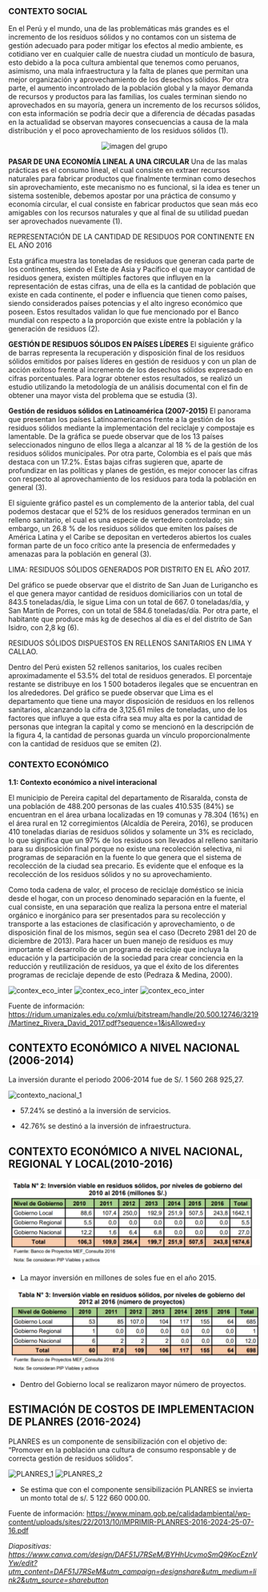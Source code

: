 ### CONTEXTO SOCIAL
En el Perú y el mundo, una de las problemáticas más grandes es el incremento de los residuos sólidos y no contamos con un sistema de gestión adecuado para poder mitigar los efectos al medio ambiente, es cotidiano ver en cualquier calle de nuestra ciudad un montículo de basura, esto debido a la poca cultura ambiental que tenemos como peruanos, asimismo, una mala infraestructura y la falta de planes que permitan una mejor organización y aprovechamiento de los desechos sólidos. Por otra parte, el aumento incontrolado de la población global y la mayor demanda de recursos y productos para las familias, los cuales terminan siendo no aprovechados en su mayoría, genera un incremento de los recursos sólidos, con esta información se podría decir que a diferencia de décadas pasadas en la actualidad se observan mayores consecuencias a causa de la mala distribución y el poco aprovechamiento de los residuos sólidos (1). 

<p align= "center">
  <img src="https://github.com/gcdavidq/Project_FdD/blob/main/Carpetas_del_Proyecto/Imagenes/D-Contexto%20social%20y%20económico/a1.-contxt.%20social%20poblacion%20mundial%20y%20recursos.png" alt="imagen del grupo" width="600px"/>
</p>

**PASAR DE UNA ECONOMÍA LINEAL A UNA CIRCULAR**
Una de las malas prácticas es el consumo lineal, el cual consiste en extraer recursos naturales para fabricar productos que finalmente terminan como desechos sin aprovechamiento, este mecanismo no es funcional, si la idea es tener un sistema sostenible, debemos apostar por una práctica de consumo y economía circular, el cual consiste en fabricar productos que sean más eco amigables con los recursos naturales y que al final de su utilidad puedan ser aprovechados nuevamente (1).



REPRESENTACIÓN DE LA CANTIDAD DE RESIDUOS POR CONTINENTE EN EL AÑO 2016


Esta gráfica muestra las toneladas de residuos que generan cada parte de los continentes, siendo el Este de Asia y Pacífico el que mayor cantidad de residuos genera, existen múltiples factores que influyen en la representación de estas cifras, una de ella es la cantidad de población que existe en cada continente, el poder e influencia que tienen como países, siendo considerados países potencias y el alto ingreso económico que poseen. Estos resultados validan lo que fue mencionado por el Banco mundial con respecto a la proporción que existe entre la población y la generación de residuos (2).  

**GESTIÓN DE RESIDUOS SÓLIDOS EN PAÍSES LÍDERES**
El siguiente gráfico de barras representa la recuperación y disposición final de los residuos sólidos emitidos por países líderes en gestión de residuos y con un plan de acción exitoso frente al incremento de los desechos sólidos expresado en cifras porcentuales. Para lograr obtener estos resultados, se realizó un estudio utilizando la metodología de un análisis documental con el fin de obtener una mayor vista del problema que se estudia (3).


**Gestión de residuos sólidos en Latinoamérica (2007-2015)**
El panorama que presentan los países Latinoamericanos frente a la gestión de los residuos sólidos mediante la implementación del reciclaje y compostaje es lamentable. De la gráfica se puede observar que de los 13 países seleccionados ninguno de ellos llega a alcanzar al 18 % de la gestión de los residuos sólidos municipales. Por otra parte, Colombia es el país que más destaca con un 17.2%. Estas bajas cifras sugieren que, aparte de profundizar en las políticas y planes de gestión, es mejor conocer las cifras con respecto al aprovechamiento de los residuos para toda la población en general (3).


El siguiente gráfico pastel es un complemento de la anterior tabla, del cual podemos destacar que el 52% de los residuos generados terminan en un relleno sanitario, el cual es una especie de vertedero controlado; sin embargo, un 26.8 % de los residuos sólidos que emiten los países de América Latina y el Caribe se depositan en vertederos abiertos los cuales forman parte de un foco crítico ante la presencia de enfermedades y amenazas para la población en general (3).  



LIMA: RESIDUOS SÓLIDOS GENERADOS POR DISTRITO EN EL AÑO 2017.


Del gráfico se puede observar que el distrito de San Juan de Lurigancho es el que genera mayor cantidad de residuos domiciliarios con un total de 843.5 toneladas/día, le sigue Lima con un total de 667. 0 toneladas/día, y San Martín de Porres, con un total de 584.6 toneladas/día. Por otra parte, el habitante que produce más kg de desechos al día es el del distrito de San Isidro, con 2,8 kg (6).

RESIDUOS SÓLIDOS DISPUESTOS EN RELLENOS SANITARIOS EN LIMA Y CALLAO.


Dentro del Perú existen 52 rellenos sanitarios, los cuales reciben aproximadamente el 53.5% del total de residuos generados. El porcentaje restante se distribuye en los 1 500 botaderos ilegales que se encuentran en los alrededores. Del gráfico se puede observar que Lima es el departamento que tiene una mayor disposición de residuos en los rellenos sanitarios, alcanzando la cifra de 3,125.61 miles de toneladas, uno de los factores que influye a que esta cifra sea muy alta es por la cantidad de personas que integran la capital y como se mencionó en la descripción de la figura 4, la cantidad de personas guarda un vínculo proporcionalmente con la cantidad de residuos que se emiten (2).

### CONTEXTO ECONÓMICO 

**1.1: Contexto económico a nivel interacional**

El municipio de Pereira capital del departamento de Risaralda, consta de una población de 488.200 personas de las cuales 410.535 (84%) se encuentran en el área urbana localizadas en 19 comunas y 78.304 (16%) en el área rural en 12 corregimientos (Alcaldía de Pereira, 2016), se producen 410 toneladas diarias de residuos sólidos y solamente un 3% es reciclado, lo que significa que un 97% de los residuos son llevados al relleno sanitario para su disposición final porque no existe una recolección selectiva, ni programas de separación en la fuente lo que genera que el sistema de recolección de la ciudad sea precario. Es evidente que el enfoque es la recolección de los residuos sólidos y no su aprovechamiento. 

Como toda cadena de valor, el proceso de reciclaje doméstico se inicia desde el hogar, con un proceso denominado separación en la fuente, el cual consiste, en una separación que realiza la persona entre el material orgánico e inorgánico para ser presentados para su recolección y transporte a las estaciones de clasificación y aprovechamiento, o de disposición final de los mismos, según sea el caso (Decreto 2981 del 20 de diciembre de 2013). Para hacer un buen manejo de residuos es muy importante el desarrollo de un programa de reciclaje que incluya la educación y la participación de la sociedad para crear conciencia en la reducción y reutilización de residuos, ya que el éxito de los diferentes programas de reciclaje depende de esto (Pedraza & Medina, 2000).



![contex_eco_inter](<../../Carpetas_del_Proyecto/Imagenes/Contexto social y económico/contexto economico interna. 1.jpeg>)
![contex_eco_inter](<../../Carpetas_del_Proyecto/Imagenes/Contexto social y económico/contexto economico interna. 2.jpeg>)
![contex_eco_inter](<../../Carpetas_del_Proyecto/Imagenes/Contexto social y económico/contexto economico interna. 3.jpeg>)


Fuente de información: https://ridum.umanizales.edu.co/xmlui/bitstream/handle/20.500.12746/3219/Martinez_Rivera_David_2017.pdf?sequence=1&isAllowed=y


## **CONTEXTO ECONÓMICO A NIVEL NACIONAL (2006-2014)**

La inversión durante el periodo 2006-2014 fue de
S/. 1 560 268 925,27.



![contexto_nacional_1](<../../Carpetas_del_Proyecto/Imagenes/Contexto social y económico/contexto economico Nacional. 1.jpeg>)

- 57.24%  se destinó a la inversión de servicios.

- 42.76%  se destinó a la inversión de infraestructura.

## **CONTEXTO ECONÓMICO A NIVEL NACIONAL, REGIONAL Y LOCAL(2010-2016)** 



![cont.econó._Na_Re_Lo](<../../Carpetas_del_Proyecto/Imagenes/Contexto social y económico/cont. econó. Nacional, regional y local 2.jpeg>)

- La mayor inversión en millones de soles fue en el año 2015.



![cont.econó_Na_Re_Lo_2](<../../Carpetas_del_Proyecto/Imagenes/Contexto social y económico/cont. econó. Nacional, regional y local 3.jpeg>)

- Dentro del Gobierno local se realizaron  mayor número de proyectos.


## **ESTIMACIÓN DE COSTOS DE IMPLEMENTACION DE PLANRES (2016-2024)**

PLANRES es un componente de sensibilización con el objetivo de: “Promover en la población una cultura de consumo responsable y de correcta gestión de residuos sólidos”.
                

![PLANRES_1](<../../Carpetas_del_Proyecto/Imagenes/Contexto social y económico/PLANRES-1.jpeg>)              ![PLANRES_2](<../../Carpetas_del_Proyecto/Imagenes/Contexto social y económico/PLANRES_2.jpeg>)     


- Se estima que con el componente  sensibilización PLANRES  se invierta un monto  total de   s/.  5 122 660 000.00.


Fuente de información: https://www.minam.gob.pe/calidadambiental/wp-content/uploads/sites/22/2013/10/IMPRIMIR-PLANRES-2016-2024-25-07-16.pdf

*Diapositivas: https://www.canva.com/design/DAF51J7RSeM/BYHhUcvmoSmQ9KocEznVYw/edit?utm_content=DAF51J7RSeM&utm_campaign=designshare&utm_medium=link2&utm_source=sharebutton*